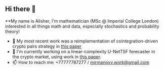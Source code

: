 ## Hi there 👋
**My name is Alisher, I'm mathematician (MSc @ Imperial College London) interested in all things math and data, especially stochastics and probability theory!
- 👯 My most recent work was a reimplementation of cointegration-driven crypto pairs strategy in [this paper](https://arxiv.org/html/2401.03001v1?utm_source=chatgpt.com)
- 🌱 I'm currently working on a linear-complexity U-NetTSF forecaster in the crypto market, using work in 	[this paper](https://arxiv.org/html/2401.03001v1?utm_source=chatgpt.com).
- 📫 How to reach me: +77777787277 / mirmanovv.work@gmail.com 




<!--
**AlisherMirmanov/alishermirmanov** is a ✨ _special_ ✨ repository because its `README.md` (this file) appears on your GitHub profile.

Here are some ideas to get you started:

- 🔭 I’m currently working on ...
- 🌱 I’m currently learning ...
- 👯 I’m looking to collaborate on ...
- 🤔 I’m looking for help with ...
- 💬 Ask me about ...
- 📫 How to reach me: ...
- 😄 Pronouns: ...
- ⚡ Fun fact: ...
-->
